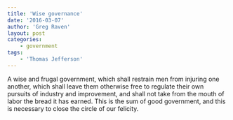 ```yaml
---
title: 'Wise governance'
date: '2016-03-07'
author: 'Greg Raven'
layout: post
categories:
    - government
tags:
    - 'Thomas Jefferson'
---
```


A wise and frugal government, which shall restrain men from injuring one another, which shall leave them otherwise free to regulate their own pursuits of industry and improvement, and shall not take from the mouth of labor the bread it has earned. This is the sum of good government, and this is necessary to close the circle of our felicity.